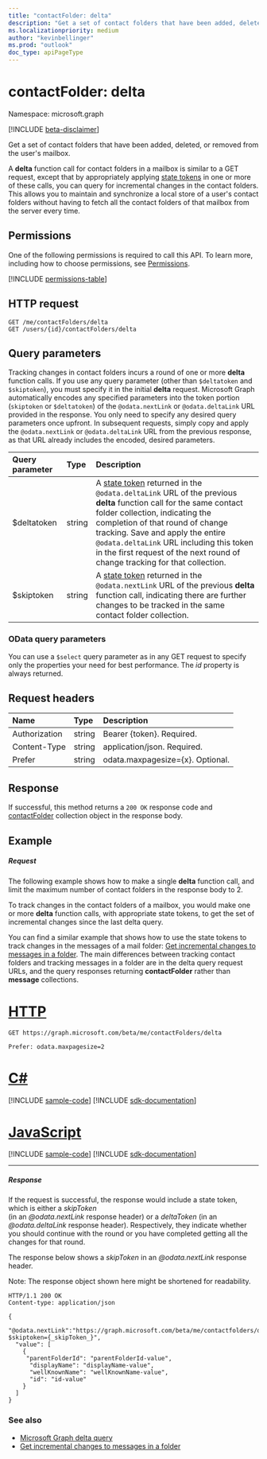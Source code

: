 ```yaml
---
title: "contactFolder: delta"
description: "Get a set of contact folders that have been added, deleted, or removed from the user's mailbox."
ms.localizationpriority: medium
author: "kevinbellinger"
ms.prod: "outlook"
doc_type: apiPageType
---
```


# contactFolder: delta

Namespace: microsoft.graph

[!INCLUDE [beta-disclaimer](../../includes/beta-disclaimer.md)]

Get a set of contact folders that have been added, deleted, or removed from the user's mailbox.

A **delta** function call for contact folders in a mailbox is similar to a GET request, except that by appropriately 
applying [state tokens](/graph/delta-query-overview) in one or more of these calls, 
you can query for incremental changes in the contact folders. This allows you to maintain and synchronize 
a local store of a user's contact folders without having to fetch all the contact folders of that mailbox from the server every time.

## Permissions
One of the following permissions is required to call this API. To learn more, including how to choose permissions, see [Permissions](/graph/permissions-reference).


<!-- { "blockType": "permissions", "name": "contactfolder_delta" } -->
[!INCLUDE [permissions-table](../includes/permissions/contactfolder-delta-permissions.md)]

## HTTP request
<!-- { "blockType": "ignored" } -->
```http
GET /me/contactFolders/delta
GET /users/{id}/contactFolders/delta
```

## Query parameters

Tracking changes in contact folders incurs a round of one or more **delta** function calls. If you use any query parameter 
(other than `$deltatoken` and `$skiptoken`), you must specify 
it in the initial **delta** request. Microsoft Graph automatically encodes any specified parameters 
into the token portion (`skiptoken` or `$deltatoken`) of the `@odata.nextLink` or `@odata.deltaLink` URL provided in the response. 
You only need to specify any desired query parameters once upfront. 
In subsequent requests, simply copy and apply the `@odata.nextLink` or `@odata.deltaLink` URL from the previous response, as that URL already 
includes the encoded, desired parameters.

| Query parameter	   | Type	|Description|
|:---------------|:--------|:----------|
| $deltatoken | string | A [state token](/graph/delta-query-overview) returned in the `@odata.deltaLink` URL of the previous **delta** function call for the same contact folder collection, indicating the completion of that round of change tracking. Save and apply the entire `@odata.deltaLink` URL including this token in the first request of the next round of change tracking for that collection.|
| $skiptoken | string | A [state token](/graph/delta-query-overview) returned in the `@odata.nextLink` URL of the previous **delta** function call, indicating there are further changes to be tracked in the same contact folder collection. |

### OData query parameters

You can use a `$select` query parameter as in any GET request to specify only the properties your need for best performance. The 
_id_ property is always returned. 

## Request headers
| Name       | Type | Description |
|:---------------|:----------|:----------|
| Authorization  | string  | Bearer {token}. Required. |
| Content-Type  | string  | application/json. Required. |
| Prefer | string  | odata.maxpagesize={x}. Optional. |

## Response

If successful, this method returns a `200 OK` response code and [contactFolder](../resources/contactfolder.md) collection object in the response body.

## Example
##### Request
The following example shows how to make a single **delta** function call, and limit the maximum number of contact folders 
in the response body to 2.

To track changes in the contact folders of a mailbox, you would make one or more **delta** function calls, with 
appropriate state tokens, to get the set of incremental changes since the last delta query. 

You can find a similar example that shows how to use the state tokens to track changes in the messages of a mail folder: 
[Get incremental changes to messages in a folder](/graph/delta-query-messages). The main differences
between tracking contact folders and tracking messages in a folder are in the delta query request URLs, and the query responses 
returning **contactFolder** rather than **message** collections.


# [HTTP](#tab/http)
<!-- {
  "blockType": "request",
  "name": "contactfolder_delta"
}-->
```msgraph-interactive
GET https://graph.microsoft.com/beta/me/contactFolders/delta

Prefer: odata.maxpagesize=2
```

# [C#](#tab/csharp)
[!INCLUDE [sample-code](../includes/snippets/csharp/contactfolder-delta-csharp-snippets.md)]
[!INCLUDE [sdk-documentation](../includes/snippets/snippets-sdk-documentation-link.md)]

# [JavaScript](#tab/javascript)
[!INCLUDE [sample-code](../includes/snippets/javascript/contactfolder-delta-javascript-snippets.md)]
[!INCLUDE [sdk-documentation](../includes/snippets/snippets-sdk-documentation-link.md)]

---


##### Response

If the request is successful, the response would include a state token, which is either a _skipToken_  
(in an _@odata.nextLink_ response header) or a _deltaToken_ (in an _@odata.deltaLink_ response header). 
Respectively, they indicate whether you should continue with the round or you have completed 
getting all the changes for that round.

The response below shows a _skipToken_ in an _@odata.nextLink_ response header.

Note: The response object shown here might be shortened for readability.
<!-- {
  "blockType": "response",
  "truncated": true,
  "@odata.type": "microsoft.graph.contactFolder",
  "isCollection": true
} -->
```http
HTTP/1.1 200 OK
Content-type: application/json

{
  "@odata.nextLink":"https://graph.microsoft.com/beta/me/contactfolders/delta?$skiptoken={_skipToken_}",
  "value": [
    {
     "parentFolderId": "parentFolderId-value",
      "displayName": "displayName-value",
      "wellKnownName": "wellKnownName-value",
      "id": "id-value"
    }
  ]
}
```

### See also

- [Microsoft Graph delta query](/graph/delta-query-overview)
- [Get incremental changes to messages in a folder](/graph/delta-query-messages)

<!-- uuid: 8fcb5dbc-d5aa-4681-8e31-b001d5168d79
2015-10-25 14:57:30 UTC -->
<!--
{
  "type": "#page.annotation",
  "description": "contactFolder: delta",
  "keywords": "",
  "section": "documentation",
  "tocPath": "",
  "suppressions": [
  ]
}
-->


